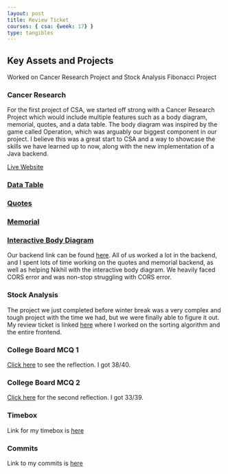 ```yaml
---
layout: post
title: Review Ticket
courses: { csa: {week: 17} }
type: tangibles
---
```


## Key Assets and Projects

Worked on Cancer Research Project and Stock Analysis Fibonacci Project

### Cancer Research

For the first project of CSA, we started off strong with a Cancer Research Project which would include multiple features such as a body diagram, memorial, quotes, and a data table. The body diagram was inspired by the game called Operation, which was arguably our biggest component in our project. I believe this was a great start to CSA and a way to showcase the skills we have learned up to now, along with the new implementation of a Java backend.

[Live Website](https://krishiv111.github.io/KPNSTeam/)

### [Data Table](https://krishiv111.github.io/KPNSTeam/data-table)
### [Quotes](https://krishiv111.github.io/KPNSTeam/quotes/)
### [Memorial](https://krishiv111.github.io/KPNSTeam/memorial/)
### [Interactive Body Diagram](https://krishiv111.github.io/KPNSTeam/bodydiagram)

Our backend link can be found [here](https://kpns.stu.nighthawkcodingsociety.com/). All of us worked a lot in the backend, and I spent lots of time working on the quotes and memorial backend, as well as helping Nikhil with the interactive body diagram. We heavily faced CORS error and was non-stop struggling with CORS error. 

### Stock Analysis

The project we just completed before winter break was a very complex and tough project with the time we had, but we were finally able to figure it out. My review ticket is linked [here](https://github.com/divorced-coders/divorce-analysis-frontend/issues/5#issue-2035263414) where I worked on the sorting algorithm and the entire frontend. 

### College Board MCQ 1

[Click here](https://paravsalaniwal.github.io/praopersonal/2023/11/08/cbblog.html) to see the reflection. I got 38/40.

### College Board MCQ 2

[Click here](https://paravsalaniwal.github.io/praopersonal/2015mcqblog) for the second reflection. I got 33/39.

### Timebox

Link for my timebox is [here](https://paravsalaniwal.github.io/praopersonal/timebox)

### Commits

Link to my commits is [here](https://github.com/paravsalaniwal)

